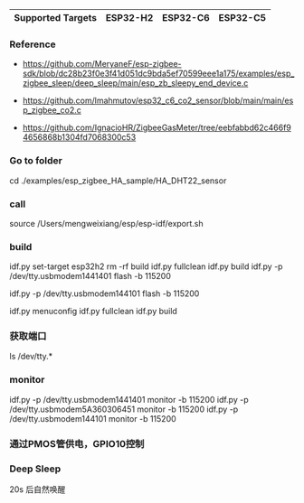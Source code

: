 | Supported Targets | ESP32-H2 | ESP32-C6 | ESP32-C5 |
| ----------------- | -------- | -------- | -------- |

### Reference
- https://github.com/MeryaneF/esp-zigbee-sdk/blob/dc28b23f0e3f41d051dc9bda5ef70599eee1a175/examples/esp_zigbee_sleep/deep_sleep/main/esp_zb_sleepy_end_device.c

- https://github.com/lmahmutov/esp32_c6_co2_sensor/blob/main/main/esp_zigbee_co2.c

- https://github.com/IgnacioHR/ZigbeeGasMeter/tree/eebfabbd62c466f94656868b1304fd7068300c53

### Go to folder
cd ./examples/esp_zigbee_HA_sample/HA_DHT22_sensor


### call
source /Users/mengweixiang/esp/esp-idf/export.sh

### build
idf.py set-target esp32h2
rm -rf build 
idf.py fullclean
idf.py build
idf.py -p /dev/tty.usbmodem1441401 flash -b 115200

idf.py -p /dev/tty.usbmodem144101 flash -b 115200


idf.py menuconfig
idf.py fullclean
idf.py build


### 获取端口
ls /dev/tty.*

### monitor
idf.py -p /dev/tty.usbmodem1441401 monitor -b 115200
idf.py -p /dev/tty.usbmodem5A360306451 monitor -b 115200
idf.py -p /dev/tty.usbmodem144101 monitor -b 115200



### 通过PMOS管供电，GPIO10控制


### Deep Sleep
20s 后自然唤醒

